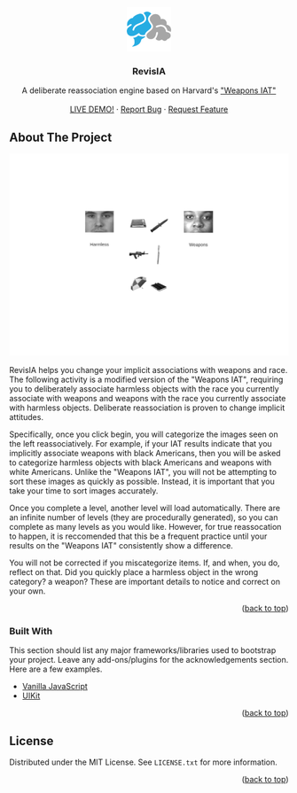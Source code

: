 <!-- PROJECT LOGO -->
<br />
<div align="center">
  <a href="https://iandraves.github.io/RevisIA/">
    <img src="img/favicon.png" alt="Logo" width="80" height="80">
  </a>

  <h3 align="center">RevisIA</h3>

  <p align="center">
    A deliberate reassociation engine based on Harvard's  <a href="https://implicit.harvard.edu/implicit/selectatest.html">"Weapons IAT"</a>
    <br />
    <br />
    <a href="https://iandraves.github.io/RevisIA/">LIVE DEMO!</a>
    ·
    <a href="https://github.com/iandraves/RevisIA/issues">Report Bug</a>
    ·
    <a href="https://github.com/iandraves/RevisIA/issues">Request Feature</a>
  </p>
</div>

<!-- ABOUT THE PROJECT -->

## About The Project

[![Product Name Screen Shot][product-screenshot]](https://iandraves.github.io/RevisIA/)

RevisIA helps you change your implicit associations with weapons and race. The following activity is a modified version of the "Weapons IAT", requiring you to deliberately associate harmless objects with the race you currently associate with weapons and weapons with the race you currently associate with harmless objects. Deliberate reassociation is proven to change implicit attitudes.

Specifically, once you click begin, you will categorize the images seen on the left reassociatively. For example, if your IAT results indicate that you implicitly associate weapons with black Americans, then you will be asked to categorize harmless objects with black Americans and weapons with white Americans. Unlike the "Weapons IAT", you will not be attempting to sort these images as quickly as possible. Instead, it is important that you take your time to sort images accurately.

Once you complete a level, another level will load automatically. There are an infinite number of levels (they are procedurally generated), so you can complete as many levels as you would like. However, for true reassocation to happen, it is reccomended that this be a frequent practice until your results on the "Weapons IAT" consistently show a difference.

You will not be corrected if you miscategorize items. If, and when, you do, reflect on that. Did you quickly place a harmless object in the wrong category? a weapon? These are important details to notice and correct on your own.

<p align="right">(<a href="#top">back to top</a>)</p>

### Built With

This section should list any major frameworks/libraries used to bootstrap your project. Leave any add-ons/plugins for the acknowledgements section. Here are a few examples.

-   [Vanilla JavaScript]()
-   [UIKit](https://getuikit.com/)

<p align="right">(<a href="#top">back to top</a>)</p>

<!-- LICENSE -->

## License

Distributed under the MIT License. See `LICENSE.txt` for more information.

<p align="right">(<a href="#top">back to top</a>)</p>

<!-- MARKDOWN LINKS & IMAGES -->

[product-screenshot]: img/screenshot.png
